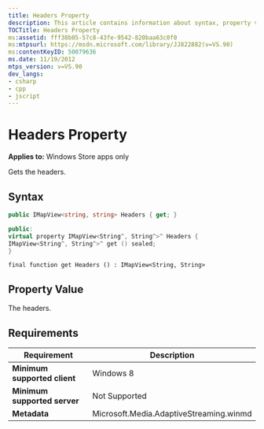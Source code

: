 ```yaml
---
title: Headers Property
description: This article contains information about syntax, property value, and requirements for the Headers property.
TOCTitle: Headers Property
ms:assetid: fff38b05-57c8-43fe-9542-820baa63c0f0
ms:mtpsurl: https://msdn.microsoft.com/library/JJ822882(v=VS.90)
ms:contentKeyID: 50079636
ms.date: 11/19/2012
mtps_version: v=VS.90
dev_langs:
- csharp
- cpp
- jscript
---
```


# Headers Property

**Applies to:** Windows Store apps only

Gets the headers.

## Syntax

```csharp
public IMapView<string, string> Headers { get; }
```

```cpp
public:
virtual property IMapView<String^, String^>^ Headers {
IMapView<String^, String^>^ get () sealed;
}
```

```jscript
final function get Headers () : IMapView<String, String>
```

## Property Value

The headers.

## Requirements

|Requirement|Description|
|--- |--- |
|**Minimum supported client**|Windows 8|
|**Minimum supported server**|Not Supported|
|**Metadata**|Microsoft.Media.AdaptiveStreaming.winmd|
